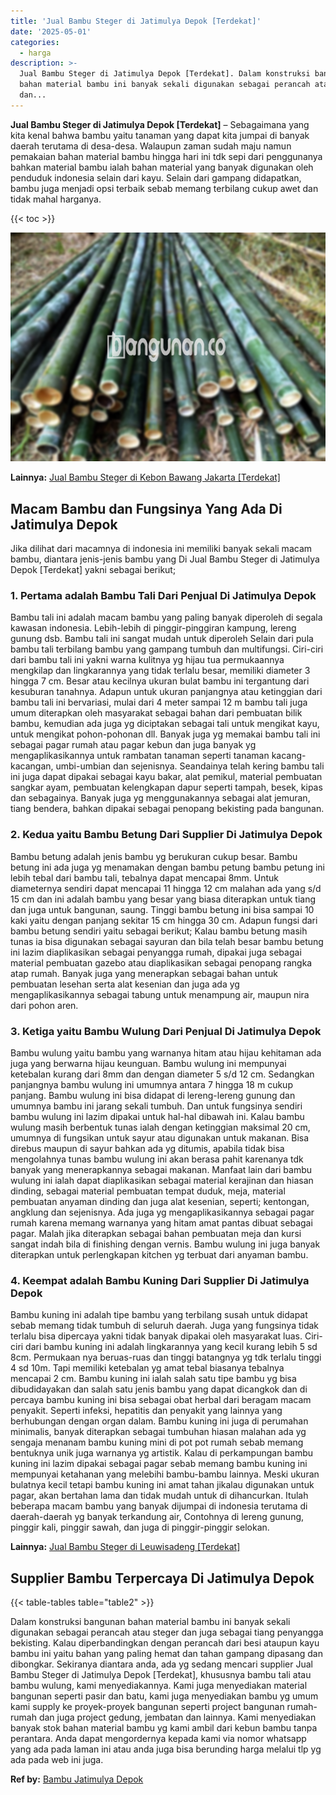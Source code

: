 ```yaml
---
title: 'Jual Bambu Steger di Jatimulya Depok [Terdekat]'
date: '2025-05-01'
categories:
  - harga
description: >-
  Jual Bambu Steger di Jatimulya Depok [Terdekat]. Dalam konstruksi bangunan
  bahan material bambu ini banyak sekali digunakan sebagai perancah atau steger
  dan...
---
```


**Jual Bambu Steger di Jatimulya Depok \[Terdekat\]** – Sebagaimana yang kita kenal bahwa bambu yaitu tanaman yang dapat kita jumpai di banyak daerah terutama di desa-desa. Walaupun zaman sudah maju namun pemakaian bahan material bambu hingga hari ini tdk sepi dari penggunanya bahkan material bambu ialah bahan material yang banyak digunakan oleh penduduk indonesia selain dari kayu. Selain dari gampang didapatkan, bambu juga menjadi opsi terbaik sebab memang terbilang cukup awet dan tidak mahal harganya.

{{< toc >}}

![Jual Bambu Steger di Jatimulya Depok [Terdekat]](/images/jual-bambu-tali-18.png)

**Lainnya:** [Jual Bambu Steger di Kebon Bawang Jakarta \[Terdekat\]](https://bambu.bangunan.co/jual-bambu-steger-di-kebon-bawang-jakarta-terdekat/)

## Macam Bambu dan Fungsinya Yang Ada Di Jatimulya Depok

Jika dilihat dari macamnya di indonesia ini memiliki banyak sekali macam bambu, diantara jenis-jenis bambu yang Di Jual Bambu Steger di Jatimulya Depok \[Terdekat\] yakni sebagai berikut;

### 1\. Pertama adalah Bambu Tali Dari Penjual Di Jatimulya Depok

Bambu tali ini adalah macam bambu yang paling banyak diperoleh di segala kawasan indonesia. Lebih-lebih di pinggir-pinggiran kampung, lereng gunung dsb. Bambu tali ini sangat mudah untuk diperoleh Selain dari pula bambu tali terbilang bambu yang gampang tumbuh dan multifungsi. Ciri-ciri dari bambu tali ini yakni warna kulitnya yg hijau tua permukaannya mengkilap dan lingkarannya yang tidak terlalu besar, memiliki diameter 3 hingga 7 cm. Besar atau kecilnya ukuran bulat bambu ini tergantung dari kesuburan tanahnya. Adapun untuk ukuran panjangnya atau ketinggian dari bambu tali ini bervariasi, mulai dari 4 meter sampai 12 m bambu tali juga umum diterapkan oleh masyarakat sebagai bahan dari pembuatan bilik bambu, kemudian ada juga yg diciptakan sebagai tali untuk mengikat kayu, untuk mengikat pohon-pohonan dll. Banyak juga yg memakai bambu tali ini sebagai pagar rumah atau pagar kebun dan juga banyak yg mengaplikasikannya untuk rambatan tanaman seperti tanaman kacang-kacangan, umbi-umbian dan sejenisnya. Seandainya telah kering bambu tali ini juga dapat dipakai sebagai kayu bakar, alat pemikul, material pembuatan sangkar ayam, pembuatan kelengkapan dapur seperti tampah, besek, kipas dan sebagainya. Banyak juga yg menggunakannya sebagai alat jemuran, tiang bendera, bahkan dipakai sebagai penopang bekisting pada bangunan.

### 2\. Kedua yaitu Bambu Betung Dari Supplier Di Jatimulya Depok

Bambu betung adalah jenis bambu yg berukuran cukup besar. Bambu betung ini ada juga yg menamakan dengan bambu petung bambu petung ini lebih tebal dari bambu tali, tebalnya dapat mencapai 8mm. Untuk diameternya sendiri dapat mencapai 11 hingga 12 cm malahan ada yang s/d 15 cm dan ini adalah bambu yang besar yang biasa diterapkan untuk tiang dan juga untuk bangunan, saung. Tinggi bambu betung ini bisa sampai 10 kaki yaitu dengan panjang sekitar 15 cm hingga 30 cm. Adapun fungsi dari bambu betung sendiri yaitu sebagai berikut; Kalau bambu betung masih tunas ia bisa digunakan sebagai sayuran dan bila telah besar bambu betung ini lazim diaplikasikan sebagai penyangga rumah, dipakai juga sebagai material pembuatan gazebo atau diaplikasikan sebagai penopang rangka atap rumah. Banyak juga yang menerapkan sebagai bahan untuk pembuatan lesehan serta alat kesenian dan juga ada yg mengaplikasikannya sebagai tabung untuk menampung air, maupun nira dari pohon aren.

### 3\. Ketiga yaitu Bambu Wulung Dari Penjual Di Jatimulya Depok

Bambu wulung yaitu bambu yang warnanya hitam atau hijau kehitaman ada juga yang berwarna hijau keunguan. Bambu wulung ini mempunyai ketebalan kurang dari 8mm dan dengan diameter 5 s/d 12 cm. Sedangkan panjangnya bambu wulung ini umumnya antara 7 hingga 18 m cukup panjang. Bambu wulung ini bisa didapat di lereng-lereng gunung dan umumnya bambu ini jarang sekali tumbuh. Dan untuk fungsinya sendiri bambu wulung ini lazim dipakai untuk hal-hal dibawah ini. Kalau bambu wulung masih berbentuk tunas ialah dengan ketinggian maksimal 20 cm, umumnya di fungsikan untuk sayur atau digunakan untuk makanan. Bisa direbus maupun di sayur bahkan ada yg ditumis, apabila tidak bisa mengolahnya tunas bambu wulung ini akan berasa pahit karenanya tdk banyak yang menerapkannya sebagai makanan. Manfaat lain dari bambu wulung ini ialah dapat diaplikasikan sebagai material kerajinan dan hiasan dinding, sebagai material pembuatan tempat duduk, meja, material pembuatan anyaman dinding dan juga alat kesenian, seperti; kentongan, angklung dan sejenisnya. Ada juga yg mengaplikasikannya sebagai pagar rumah karena memang warnanya yang hitam amat pantas dibuat sebagai pagar. Malah jika diterapkan sebagai bahan pembuatan meja dan kursi sangat indah bila di finishing dengan vernis. Bambu wulung ini juga banyak diterapkan untuk perlengkapan kitchen yg terbuat dari anyaman bambu.

### 4\. Keempat adalah Bambu Kuning Dari Supplier Di Jatimulya Depok

Bambu kuning ini adalah tipe bambu yang terbilang susah untuk didapat sebab memang tidak tumbuh di seluruh daerah. Juga yang fungsinya tidak terlalu bisa dipercaya yakni tidak banyak dipakai oleh masyarakat luas. Ciri-ciri dari bambu kuning ini adalah lingkarannya yang kecil kurang lebih 5 sd 8cm. Permukaan nya beruas-ruas dan tinggi batangnya yg tdk terlalu tinggi 4 sd 10m. Tapi memiliki ketebalan yg amat tebal biasanya tebalnya mencapai 2 cm. Bambu kuning ini ialah salah satu tipe bambu yg bisa dibudidayakan dan salah satu jenis bambu yang dapat dicangkok dan di percaya bambu kuning ini bisa sebagai obat herbal dari beragam macam penyakit. Seperti infeksi, hepatitis dan penyakit yang lainnya yang berhubungan dengan organ dalam. Bambu kuning ini juga di perumahan minimalis, banyak diterapkan sebagai tumbuhan hiasan malahan ada yg sengaja menanam bambu kuning mini di pot pot rumah sebab memang bentuknya unik juga warnanya yg artistik. Kalau di perkampungan bambu kuning ini lazim dipakai sebagai pagar sebab memang bambu kuning ini mempunyai ketahanan yang melebihi bambu-bambu lainnya. Meski ukuran bulatnya kecil tetapi bambu kuning ini amat tahan jikalau digunakan untuk pagar, akan bertahan lama dan tidak mudah untuk di dihancurkan. Itulah beberapa macam bambu yang banyak dijumpai di indonesia terutama di daerah-daerah yg banyak terkandung air, Contohnya di lereng gunung, pinggir kali, pinggir sawah, dan juga di pinggir-pinggir selokan.

**Lainnya:** [Jual Bambu Steger di Leuwisadeng \[Terdekat\]](https://bambu.bangunan.co/jual-bambu-steger-di-leuwisadeng-terdekat/)

## Supplier Bambu Terpercaya Di Jatimulya Depok

{{< table-tables table="table2" >}}

Dalam konstruksi bangunan bahan material bambu ini banyak sekali digunakan sebagai perancah atau steger dan juga sebagai tiang penyangga bekisting. Kalau diperbandingkan dengan perancah dari besi ataupun kayu bambu ini yaitu bahan yang paling hemat dan tahan gampang dipasang dan dibongkar. Sekiranya diantara anda, ada yg sedang mencari supplier Jual Bambu Steger di Jatimulya Depok \[Terdekat\], khususnya bambu tali atau bambu wulung, kami menyediakannya. Kami juga menyediakan material bangunan seperti pasir dan batu, kami juga menyediakan bambu yg umum kami supply ke proyek-proyek bangunan seperti project bangunan rumah-rumah dan juga project gedung, jembatan dan lainnya. Kami menyediakan banyak stok bahan material bambu yg kami ambil dari kebun bambu tanpa perantara. Anda dapat mengordernya kepada kami via nomor whatsapp yang ada pada laman ini atau anda juga bisa berunding harga melalui tlp yg ada pada web ini juga.

**Ref by:** [Bambu Jatimulya Depok](https://id.wikipedia.org/wiki/Bambu)
